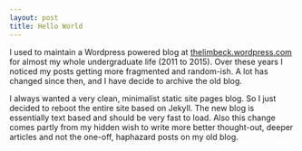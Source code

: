 ```yaml
---
layout: post
title: Hello World
---
```


I used to maintain a Wordpress powered blog at [thelimbeck.wordpress.com](https://thelimbeck.wordpress.com) for almost my whole undergraduate life (2011 to 2015). Over these years I noticed my posts getting more fragmented and random-ish. A lot has changed since then, and I have decide to archive the old blog.

I always wanted a very clean, minimalist static site pages blog. So I just decided to reboot the entire site based on Jekyll. The new blog is essentially text based and should be very fast to load. Also this change comes partly from my hidden wish to write more better thought-out, deeper articles and not the one-off, haphazard posts on my old blog.
